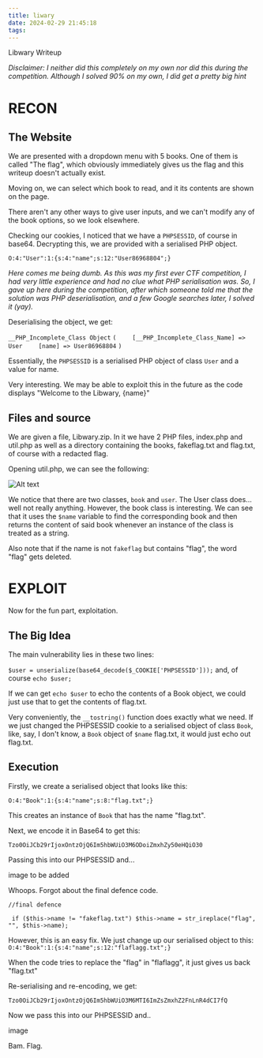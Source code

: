 ```yaml
---
title: liwary
date: 2024-02-29 21:45:18
tags:
---
```


Libwary Writeup
                
*Disclaimer: I neither did this completely on my own nor did this during the competition. Although I solved 90% on my own, I did get a pretty big hint*


RECON
========================================================
The Website
-

We are presented with a dropdown menu with 5 books. One of them is called "The flag", which obviously immediately gives us the flag and this writeup doesn't actually exist.

Moving on, we can select which book to read, and it its contents are shown on the page.

There aren't any other ways to give user inputs, and we can't modify any of the book options, so we look elsewhere. 

Checking our cookies, I noticed that we have a `PHPSESSID`, of course in base64.
Decrypting this, we are provided with a serialised PHP object.

`O:4:"User":1:{s:4:"name";s:12:"User86968804";}`


*Here comes me being dumb. As this was my first ever CTF competition, I had very little experience and had no clue what PHP serialisation was. So, I gave up here during the competition, after which someone told me that the solution was PHP deserialisation, and a few Google searches later, I solved it (yay).*

Deserialising the object, we get:


`__PHP_Incomplete_Class Object`
`(`
`    [__PHP_Incomplete_Class_Name] => User`
`    [name] => User86968804`
`)`

Essentially, the `PHPSESSID` is a serialised PHP object of class `User` and a value for name.

Very interesting. We may be able to exploit this in the future as the code displays "Welcome to the Libwary, {name}"


Files and source
-

We are given a file, Libwary.zip. In it we have 2 PHP files, index.php and util.php as well as a directory containing the books, fakeflag.txt and flag.txt, of course with a redacted flag.

Opening util.php, we can see the following:



![Alt text](https://github.com/Personjs0421/Personjs0421.github.io/blob/main/source/pfp.jpg)

We notice that there are two classes,  `book`  and `user`. The User class does... well not really anything. However, the book class is interesting. We can see that it uses the `$name` variable to find the corresponding book and then returns the content of said book whenever an instance of the class is treated as a string.

Also note that if the name is not `fakeflag` but contains "flag", the word "flag" gets deleted.




EXPLOIT
=======
Now for the fun part, exploitation.

The Big Idea
--
The main vulnerability lies in these two lines:

`$user = unserialize(base64_decode($_COOKIE['PHPSESSID']));`
and, of course
`echo $user;`

If we can get `echo $user` to echo the contents of a Book object, we could just use that to get the contents of flag.txt. 

Very conveniently, the `__tostring()` function does exactly what we need. If we just changed the PHPSESSID cookie to a serialised object of class `Book`, like, say, I don't know, a `Book` object of `$name` flag.txt, it would just echo out flag.txt.

Execution
--

Firstly, we create a serialised object that looks like this:

`O:4:"Book":1:{s:4:"name";s:8:"flag.txt";}`

This creates an instance of `Book` that has the name "flag.txt".

Next, we encode it in Base64 to get this:

`Tzo0OiJCb29rIjoxOntzOjQ6Im5hbWUiO3M6ODoiZmxhZy50eHQiO30`

Passing this into our PHPSESSID and...

image to be added

Whoops. Forgot about the final defence code.

`//final defence`
 
` if ($this->name != "fakeflag.txt") $this->name = str_ireplace("flag", "", $this->name);`

However, this is an easy fix. We just change up our serialised object to this:
 `O:4:"Book":1:{s:4:"name";s:12:"flaflagg.txt";}` 

When the code tries to replace the "flag" in "flaflagg", it just gives us back "flag.txt"

Re-serialising and re-encoding, we get:

`Tzo0OiJCb29rIjoxOntzOjQ6Im5hbWUiO3M6MTI6ImZsZmxhZ2FnLnR4dCI7fQ`

Now we pass this into our PHPSESSID and..

image

Bam. Flag.
